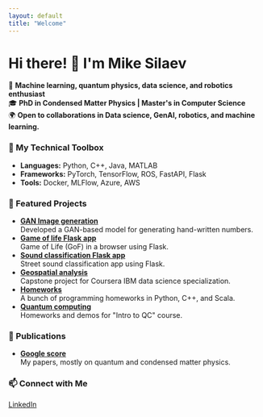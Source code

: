 ```yaml
---
layout: default
title: "Welcome"
---
```

# Hi there! 👋 I'm Mike Silaev

🚀 **Machine learning, quantum physics, data science, and robotics enthusiast**  
🎓 **PhD in Condensed Matter Physics | Master's in Computer Science**  
🌍 **Open to collaborations in Data science, GenAI, robotics, and machine learning.**  

### 🔧 My Technical Toolbox
- **Languages:** Python, C++, Java, MATLAB  
- **Frameworks:** PyTorch, TensorFlow, ROS, FastAPI, Flask   
- **Tools:** Docker, MLFlow, Azure, AWS  

### 🌟 Featured Projects
- [**GAN Image generation**](https://github.com/msilaev/GAN-MNIST)  
  Developed a GAN-based model for generating hand-written numbers.
- [**Game of life Flask app**](https://github.com/msilaev/flask_deploy_example)  
  Game of Life (GoF) in a browser using Flask.
- [**Sound classification Flask app**](https://github.com/msilaev/sound-recognition-app-bus-car-tram)  
  Street sound classification app using Flask.
- [**Geospatial analysis**](https://github.com/msilaev/IBM-Capstone)  
  Capstone project for Coursera IBM data science specialization.
- [**Homeworks**](https://github.com/msilaev/Programming-Course-Projects)  
  A bunch of programming homeworks in Python, C++, and Scala.
- [**Quantum computing**](https://github.com/msilaev/qiskit)  
  Homeworks and demos for "Intro to QC" course.

### 🌟 Publications
- [**Google score**](https://scholar.google.com/citations?user=PMj0KZIAAAAJ&hl=ru)  
  My papers, mostly on quantum and condensed matter physics. 

### 📫 Connect with Me
[LinkedIn](https://www.linkedin.com/in/mike-silaev-1b7b1678/)
 
